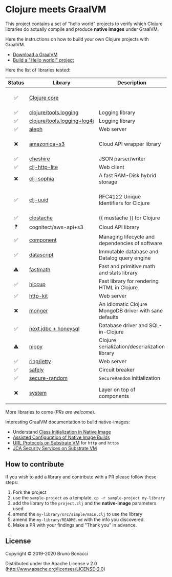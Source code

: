# Clojure meets GraalVM

This project contains a set of "hello world" projects to verify which
Clojure libraries do actually compile and produce **native images**
under GraalVM.

Here the instructions on how to build your own Clojure projects with GraalVM.

  - [Download a GraalVM](https://github.com/graalvm/graalvm-ce-builds/releases)
  - [Build a "Hello world!" project](./doc/clojure-graalvm-native-binary.md)


Here the list of libraries tested:

| Status             | Library                                              | Description                                            | Remarks                       |
|:------------------:|------------------------------------------------------|--------------------------------------------------------|-------------------------------|
| :white_check_mark: | [Clojure core](./clojure)                            |                                                        | works without Specs           |
| :white_check_mark: | [clojure/tools.logging](./tools-logging)             | Logging library                                        |                               |
| :white_check_mark: | [clojure/tools.logging+log4j](./tools-logging-log4j) | Logging library                                        |                               |
| :white_check_mark: | [aleph](./aleph)                                     | Web server                                             |                               |
| :x:                | [amazonica+s3](./amazonica-s3)                       | Cloud API wrapper library                              | *Buildtime and Runtime error* |
| :white_check_mark: | [cheshire](./cheshire)                               | JSON parser/writer                                     |                               |
| :white_check_mark: | [clj-http-lite](./clj-http-lite)                             | Web client                             |                               |
| :x:                | [clj-sophia](./clj-sophia)                           | A fast RAM-Disk hybrid storage                         | *Runtime error/JNA*           |
| :white_check_mark: | [clj-uuid](./clj-uuid)       | RFC4122 Unique Identifiers for Clojure  | No objects in namespaced uuids |
| :white_check_mark: | [clostache](./clostache)                             | {{ mustache }} for Clojure                             |                               |
| :question:         | cognitect/aws-api+s3                                 | Cloud API library                                      |                               |
| :white_check_mark: | [component](./component)                             | Managing lifecycle and dependencies of software        |                               |
| :white_check_mark: | [datascript](./datascript)                           | Immutable database and Datalog query engine            |                               |
| :warning:          | [fastmath](./fastmath)                               | Fast and primitive math and stats library              | *See README*                  |
| :white_check_mark: | [hiccup](./hiccup)                                   | Fast library for rendering HTML in Clojure             |                               |
| :white_check_mark: | [http-kit](./http-kit)                               | Web server                                             | *Web client :x:*              |
| :x:                | [monger](./monger)                                   | An idiomatic Clojure MongoDB driver with sane defaults |                               |
| :white_check_mark: | [next.jdbc + honeysql](./next-jdbc)                  | Database driver and SQL-in-Clojure                     |                               |
| :warning:          | [nippy](./nippy)                                     | Clojure serialization/deserialization library          | *Can't serialize exceptions*  |
| :white_check_mark: | [ring/jetty](./ring-jetty)                           | Web server                                             |                               |
| :white_check_mark: | [safely](./safely)                                   | Circuit breaker                                        |                               |
| :white_check_mark: | [secure-random](./secure-random)                     | `SecureRandom` initialization                          |                               |
| :x:                | [system](./system)                                   | Layer on top of components                             | *Buildtime error, see Readme* |


More libraries to come (*PRs are welcome*).

Interesting GraalVM documentation to build native-images:

  - Understand [Class Initialization in Native Image](https://github.com/oracle/graal/blob/master/substratevm/CLASS-INITIALIZATION.md)
  - [Assisted Configuration of Native Image Builds](https://github.com/oracle/graal/blob/master/substratevm/CONFIGURE.md)
  - [URL Protocols on Substrate VM](https://github.com/oracle/graal/blob/master/substratevm/URL-PROTOCOLS.md) for `http` and `https`
  - [JCA Security Services on Substrate VM](https://github.com/oracle/graal/blob/master/substratevm/JCA-SECURITY-SERVICES.md)


## How to contribute

If you wish to add a library and contribute with a PR please follow these steps:

  1. Fork the project
  2. use the `sample-project` as a template. `cp -r sample-project my-library`
  3. add the library to the `project.clj` and the **native-image** parameters used
  4. amend the `my-library/src/simple/main.clj` to use the library
  5. amend the `my-library/README.md` with the info you discovered.
  6. Make a PR with your findings and "Thank you" in advance.

## License

Copyright © 2019-2020 Bruno Bonacci

Distributed under the Apache License v 2.0 (http://www.apache.org/licenses/LICENSE-2.0)
